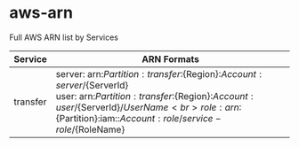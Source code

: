 # aws-arn
Full AWS ARN list by Services


| Service | ARN Formats |
| --- | --- |
| transfer | server: arn:${Partition}:transfer:${Region}:${Account}:server/${ServerId}<br>user: arn:${Partition}:transfer:${Region}:${Account}:user/${ServerId}/${UserName}<br>role: arn:${Partition}:iam::${Account}:role/service-role/${RoleName}<br> |

